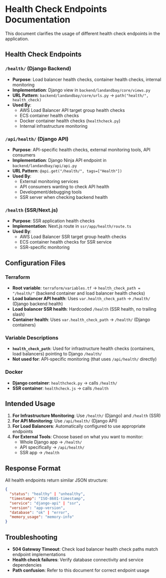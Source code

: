# Health Check Endpoints Documentation

This document clarifies the usage of different health check endpoints in the application.

## Health Check Endpoints

### `/health/` (Django Backend)

- **Purpose**: Load balancer health checks, container health checks, internal monitoring
- **Implementation**: Django view in `backend/landandbay/core/views.py`
- **URL Pattern**: `backend/landandbay/core/urls.py` → `path("health/", health_check)`
- **Used By**:
  - AWS Load Balancer API target group health checks
  - ECS container health checks
  - Docker container health checks (`healthcheck.py`)
  - Internal infrastructure monitoring

### `/api/health/` (Django API)

- **Purpose**: API-specific health checks, external monitoring tools, API consumers
- **Implementation**: Django Ninja API endpoint in `backend/landandbay/api/api.py`
- **URL Pattern**: `@api.get("/health/", tags=["Health"])`
- **Used By**:
  - External monitoring services
  - API consumers wanting to check API health
  - Development/debugging tools
  - SSR server when checking backend health

### `/health` (SSR/Next.js)

- **Purpose**: SSR application health checks
- **Implementation**: Next.js route in `ssr/app/health/route.ts`
- **Used By**:
  - AWS Load Balancer SSR target group health checks
  - ECS container health checks for SSR service
  - SSR-specific monitoring

## Configuration Files

### Terraform

- **Root variable**: `terraform/variables.tf` → `health_check_path = "/health/"` (backend container and load balancer health checks)
- **Load balancer API health**: Uses `var.health_check_path` → `/health/` (Django backend health)
- **Load balancer SSR health**: Hardcoded `/health` (SSR health, no trailing slash)
- **Container health**: Uses `var.health_check_path` → `/health/` (Django containers)

### Variable Descriptions

- **`health_check_path`**: Used for infrastructure health checks (containers, load balancers) pointing to Django `/health/`
- **Not used for**: API-specific monitoring (that uses `/api/health/` directly)

### Docker

- **Django container**: `healthcheck.py` → calls `/health/`
- **SSR container**: `healthcheck.js` → calls `/health`

## Intended Usage

1. **For Infrastructure Monitoring**: Use `/health/` (Django) and `/health` (SSR)
2. **For API Monitoring**: Use `/api/health/` (Django API)
3. **For Load Balancers**: Automatically configured to use appropriate endpoints
4. **For External Tools**: Choose based on what you want to monitor:
   - Whole Django app → `/health/`
   - API specifically → `/api/health/`
   - SSR app → `/health`

## Response Format

All health endpoints return similar JSON structure:

```json
{
  "status": "healthy" | "unhealthy",
  "timestamp": "ISO-8601-timestamp",
  "service": "django-api" | "ssr",
  "version": "app-version",
  "database": "ok" | "error",
  "memory_usage": "memory-info"
}
```

## Troubleshooting

- **504 Gateway Timeout**: Check load balancer health check paths match endpoint implementations
- **Health check failures**: Verify database connectivity and service dependencies
- **Path confusion**: Refer to this document for correct endpoint usage

